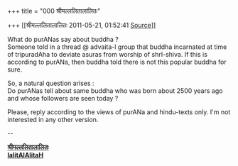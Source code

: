 +++
title = "000 श्रीमल्ललितालालितः"

+++
[[श्रीमल्ललितालालितः	2011-05-21, 01:52:41 [Source](https://groups.google.com/g/bvparishat/c/GeSoi-zhKNs)]]



What do purANas say about buddha ?  
Someone told in a thread @ advaita-l group that buddha incarnated at time of tripuradAha to deviate asuras from worship of shrI-shiva. If this is according to purANa, then buddha told there is not this popular buddha for sure.  
  
So, a natural question arises :  
Do purANas tell about same buddha who was born about 2500 years ago and whose followers are seen today ?  
  
Please, reply according to the views of purANa and hindu-texts only. I'm not interested in any other version.  
  
--  

**[श्रीमल्ललितालालितः](http://www.lalitaalaalitah.com)  
[lalitAlAlitaH](http://about.me/lalitaalaalitah/bio)**

  

